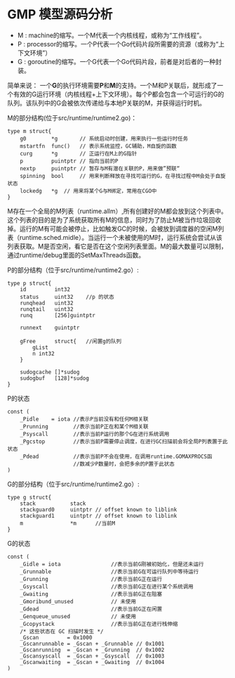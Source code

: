 # GMP 模型源码分析
 
 - M : machine的缩写。一个M代表一个内核线程，或称为“工作线程”。
 - P : processor的缩写。一个P代表一个Go代码片段所需要的资源（或称为“上下文环境”）
 - G : goroutine的缩写。一个G代表一个Go代码片段，前者是对后者的一种封装。

简单来说：
    一个**G**的执行环境需要**P**和**M**的支持。一个M和P关联后，就形成了一个有效的G运行环境（内核线程+上下文环境）。每个P都会包含一个可运行的G的队列。该队列中的G会被依次传递给与本地P关联的M，并获得运行时机。

M的部分结构(位于src/runtime/runtime2.go)：
```
type m struct{
    g0        *g       // 系统启动时创建，用来执行一些运行时任务
    mstartfn  func()   // 表示系统监控，GC辅助，M自旋的函数
    curg      *g       // 正运行在M上的G指针
    p         puintptr // 指向当前的P
    nextp     puintptr // 暂存与M有潜在关联的P，用来做”预联“
    spinning  bool     // 用来判断释放在寻找可运行的G，在寻找过程中M会处于自旋状态
    lockedg   *g  // 用来将某个G与M绑定，常用在CGO中
}
``` 
M存在一个全局的M列表（runtime.allm）,所有创建好的M都会放到这个列表中。这个列表的目的是为了系统获取所有M的信息，同时为了防止M被当作垃圾回收掉。运行的M有可能会被停止，比如触发GC的时候，会被放到调度器的空闲M列表（runtime.sched.midle）。当运行一个未被使用的M时，运行系统会尝试从该列表获取。M是否空闲，看它是否在这个空闲列表里面。M的最大数量可以限制，通过runtime/debug里面的SetMaxThreads函数。

P的部分结构（位于src/runtime/runtime2.go）:
```
type p struct{
    id         int32
    status     uint32    //p 的状态
    runqhead   uint32
    runqtail   uint32
    runq       [256]guintptr

    runnext    guintptr

    gFree      struct{   //闲置g的队列
        gList
        n int32
    }

    sudogcache []*sudog
	sudogbuf   [128]*sudog
}
```

P的状态
```
const (
    _Pidle    = iota //表示P当前没有和任何M相关联
	_Prunning        //表示当前P正在和某个M相关联
	_Psyscall        //表示当前P运行的那个G在进行系统调用
	_Pgcstop         //表示当前P需要停止调度，在进行GC扫描前会将全局P列表置于此状态
	_Pdead           //表示当前P不会在使用，在调用runtime.GOMAXPROCS函 
                     //数减少P数量时，会把多余的P置于此状态
)
```


G的部分结构（位于src/runtime/runtime2.go）:
```
type g struct{
    stack           stack
    stackguard0     uintptr // offset known to liblink
	stackguard1     uintptr // offset known to liblink
    m               *m      //当前M
}
```

G的状态
```
const (
    _Gidle = iota                //表示当前G刚被初始化，但是还未运行
    _Grunnable                   //表示当前G在可运行队列中等待运行
    _Grunning                    //表示当前G正在运行
    _Gsyscall                    //表示当前G正在进行某个系统调用
    _Gwaiting                    //表示当前G正在阻塞
    _Gmoribund_unused            // 未使用
    _Gdead                       //表示当前G正在闲置
    _Genqueue_unused             // 未使用
    _Gcopystack                  //表示当前G正在进行栈伸缩
    /* 这些状态在 GC 扫描时发生 */
    _Gscan         = 0x1000
	_Gscanrunnable = _Gscan + _Grunnable // 0x1001
	_Gscanrunning  = _Gscan + _Grunning  // 0x1002
	_Gscansyscall  = _Gscan + _Gsyscall  // 0x1003
	_Gscanwaiting  = _Gscan + _Gwaiting  // 0x1004
)
```